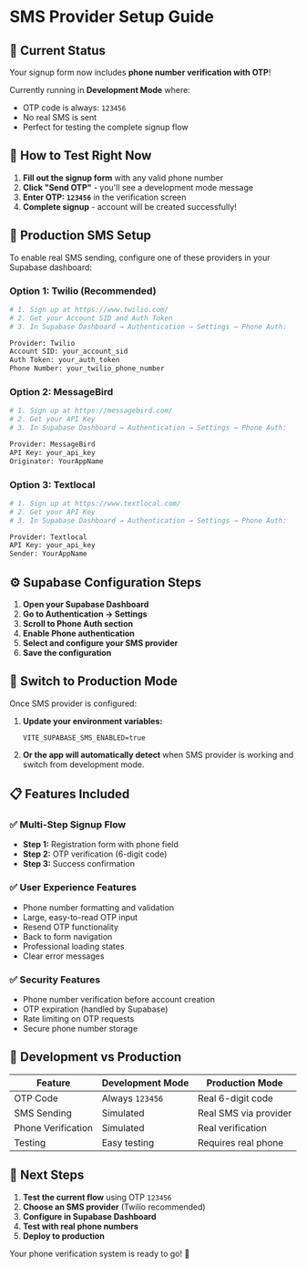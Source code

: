 # SMS Provider Setup Guide

## 🚀 Current Status
Your signup form now includes **phone number verification with OTP**! 

Currently running in **Development Mode** where:
- OTP code is always: `123456`
- No real SMS is sent
- Perfect for testing the complete signup flow

## 📱 How to Test Right Now

1. **Fill out the signup form** with any valid phone number
2. **Click "Send OTP"** - you'll see a development mode message
3. **Enter OTP: `123456`** in the verification screen
4. **Complete signup** - account will be created successfully!

## 🔧 Production SMS Setup

To enable real SMS sending, configure one of these providers in your Supabase dashboard:

### Option 1: Twilio (Recommended)
```bash
# 1. Sign up at https://www.twilio.com/
# 2. Get your Account SID and Auth Token
# 3. In Supabase Dashboard → Authentication → Settings → Phone Auth:

Provider: Twilio
Account SID: your_account_sid
Auth Token: your_auth_token
Phone Number: your_twilio_phone_number
```

### Option 2: MessageBird
```bash
# 1. Sign up at https://messagebird.com/
# 2. Get your API Key
# 3. In Supabase Dashboard → Authentication → Settings → Phone Auth:

Provider: MessageBird
API Key: your_api_key
Originator: YourAppName
```

### Option 3: Textlocal
```bash
# 1. Sign up at https://www.textlocal.com/
# 2. Get your API Key
# 3. In Supabase Dashboard → Authentication → Settings → Phone Auth:

Provider: Textlocal
API Key: your_api_key
Sender: YourAppName
```

## ⚙️ Supabase Configuration Steps

1. **Open your Supabase Dashboard**
2. **Go to Authentication → Settings**
3. **Scroll to Phone Auth section**
4. **Enable Phone authentication**
5. **Select and configure your SMS provider**
6. **Save the configuration**

## 🔄 Switch to Production Mode

Once SMS provider is configured:

1. **Update your environment variables:**
   ```env
   VITE_SUPABASE_SMS_ENABLED=true
   ```

2. **Or the app will automatically detect** when SMS provider is working and switch from development mode.

## 📋 Features Included

### ✅ Multi-Step Signup Flow
- **Step 1:** Registration form with phone field
- **Step 2:** OTP verification (6-digit code)
- **Step 3:** Success confirmation

### ✅ User Experience Features
- Phone number formatting and validation
- Large, easy-to-read OTP input
- Resend OTP functionality
- Back to form navigation
- Professional loading states
- Clear error messages

### ✅ Security Features
- Phone number verification before account creation
- OTP expiration (handled by Supabase)
- Rate limiting on OTP requests
- Secure phone number storage

## 🧪 Development vs Production

| Feature | Development Mode | Production Mode |
|---------|------------------|-----------------|
| OTP Code | Always `123456` | Real 6-digit code |
| SMS Sending | Simulated | Real SMS via provider |
| Phone Verification | Simulated | Real verification |
| Testing | Easy testing | Requires real phone |

## 🎯 Next Steps

1. **Test the current flow** using OTP `123456`
2. **Choose an SMS provider** (Twilio recommended)
3. **Configure in Supabase Dashboard**
4. **Test with real phone numbers**
5. **Deploy to production**

Your phone verification system is ready to go! 🚀
